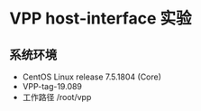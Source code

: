 # VPP  host-interface 实验

## 系统环境

* CentOS Linux release 7.5.1804 (Core)
* VPP-tag-19.089
* 工作路径 /root/vpp

## 